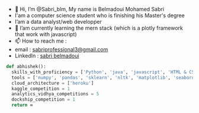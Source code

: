 - 👋 Hi, I’m @Sabri_blm, My name is Belmadoui Mohamed Sabri
- I'am a computer science student who is finishing his Master's degree
- I’am a data analyst/web developper 
- 🌱 I’am currently learning the mern stack (which is a plotly framework that work with javascript)
- 📫 How to reach me :
- email : sabriprofessional3@gmail.com
- LinkedIn : <a href="https://www.linkedin.com/in/sabri-belmadoui-1b5210206/">sabri belmadoui</a>

```python
def abhishek():
  skills_with_proficiency = ['Python', 'java', 'javascript', 'HTML & CSS', 'Intermidiate'}
  tools = ['numpy', 'pandas', 'sklearn', 'nltk', 'matplotlib', 'seaborn', 'flask', 'alteryx', 'keras']
  cloud_architecture = ['heroku']
  kaggle_competition = 1
  analytics_vidhya_competitions = 5
  dockship_competition = 1
  return ∞
```

<!---
tchikyy/tchikyy is a ✨ special ✨ repository because its `README.md` (this file) appears on your GitHub profile.
You can click the Preview link to take a look at your changes.
--->

